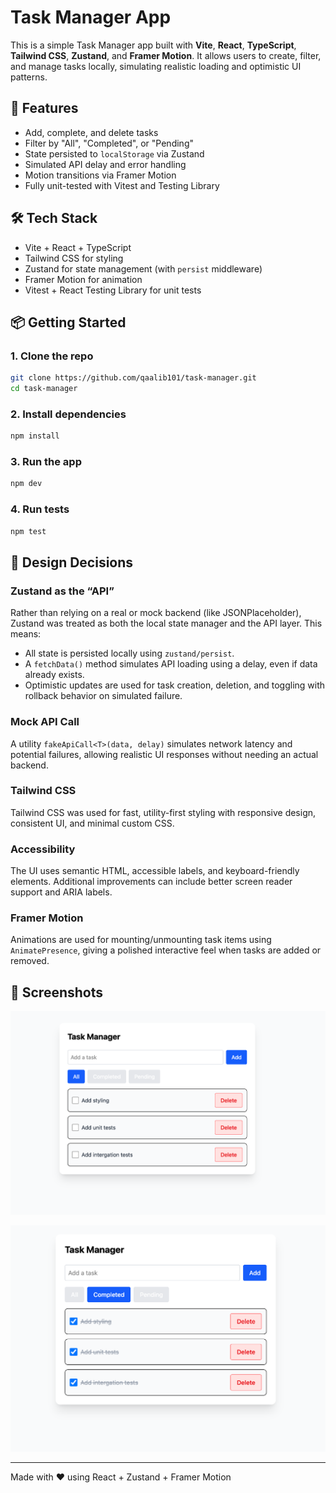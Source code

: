# Task Manager App

This is a simple Task Manager app built with **Vite**, **React**, **TypeScript**, **Tailwind CSS**, **Zustand**, and **Framer Motion**. It allows users to create, filter, and manage tasks locally, simulating realistic loading and optimistic UI patterns.

## 🚀 Features

- Add, complete, and delete tasks
- Filter by "All", "Completed", or "Pending"
- State persisted to `localStorage` via Zustand
- Simulated API delay and error handling
- Motion transitions via Framer Motion
- Fully unit-tested with Vitest and Testing Library

## 🛠️ Tech Stack

- Vite + React + TypeScript
- Tailwind CSS for styling
- Zustand for state management (with `persist` middleware)
- Framer Motion for animation
- Vitest + React Testing Library for unit tests

## 📦 Getting Started

### 1. Clone the repo

```bash
git clone https://github.com/qaalib101/task-manager.git
cd task-manager
```

### 2. Install dependencies

```bash
npm install
```

### 3. Run the app

```bash
npm dev
```

### 4. Run tests

```bash
npm test
```

## 🧠 Design Decisions

### Zustand as the “API”

Rather than relying on a real or mock backend (like JSONPlaceholder), Zustand was treated as both the local state manager and the API layer. This means:

- All state is persisted locally using `zustand/persist`.
- A `fetchData()` method simulates API loading using a delay, even if data already exists.
- Optimistic updates are used for task creation, deletion, and toggling with rollback behavior on simulated failure.

### Mock API Call

A utility `fakeApiCall<T>(data, delay)` simulates network latency and potential failures, allowing realistic UI responses without needing an actual backend.

### Tailwind CSS

Tailwind CSS was used for fast, utility-first styling with responsive design, consistent UI, and minimal custom CSS.

### Accessibility

The UI uses semantic HTML, accessible labels, and keyboard-friendly elements. Additional improvements can include better screen reader support and ARIA labels.

### Framer Motion

Animations are used for mounting/unmounting task items using `AnimatePresence`, giving a polished interactive feel when tasks are added or removed.


## 📸 Screenshots

![img.png](img.png)

![img_1.png](img_1.png)

---

Made with ❤️ using React + Zustand + Framer Motion